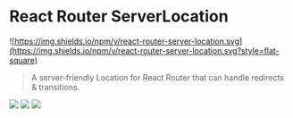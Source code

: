 # React Router ServerLocation

![https://img.shields.io/npm/v/react-router-server-location.svg](https://img.shields.io/npm/v/react-router-server-location.svg?style=flat-square)

> A server-friendly Location for React Router that can handle redirects & transitions.

[![](https://img.shields.io/github/issues-raw/ericclemmons/react-router-server-location.svg?style=flat-square)](https://github.com/ericclemmons/react-router-server-location/issues)
[![](https://img.shields.io/travis/ericclemmons/react-router-server-location/master.svg?style=flat-square)](https://travis-ci.org/ericclemmons/react-router-server-location)
[![](https://img.shields.io/david/ericclemmons/react-router-server-location.svg?style=flat-square)](https://david-dm.org/ericclemmons/react-router-server-location#info=dependencies)
